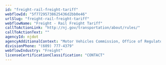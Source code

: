 ```yaml
---
id: "freight-rail-freight-tariff"
webflowId: "5f77295738625436d2bb0e46"
urlSlug: "freight-rail-freight-tariff"
webflowName: "Freight - Rail Freight Tariff"
callToActionLink: "http://nj.gov/transportation/about/rules/"
callToActionText: ""
agencyId: njdot
agencyAdditionalContext: "Motor Vehicles Commission, Office of Regulatory Affairs"
divisionPhone: "(609) 777-4379"
webflowIndustry: "Freight"
licenseCertificationClassification: "CONTACT"
---
```

